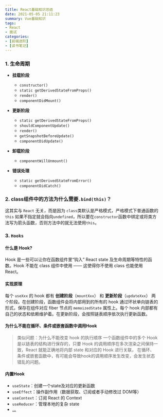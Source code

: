 ```yaml
---
title: React基础知识总结
date: 2021-05-05 21:11:23
summary: Vue基础知识
tags:
- React
- 面试
categories:
- [前端进阶]
- [读书笔记]
---
```

### 1. 生命周期
- **挂载阶段**
  - `constructor()`
  - `static getDerivedStateFromProps()`
  - `render()`
  - `componentDidMount()`

- **更新阶段**
  - `static getDerivedStateFromProps()`
  - `shouldComponentUpdate()`
  - `render()`
  - `getSnapshotBeforeUpdate()`
  - `componentDidUpdate()`

- **卸载阶段**
  - `componentWillUnmount()`

- **错误处理**
  - `static getDerivedStateFromError()`
  - `componentDidCatch()`

### 2. class组件中的方法为什么需要`.bind(this)`？
这其实与 `React` 无关，而是因为 `class`类默认是严格模式，严格模式下普通函数的 `this` 如果不指定就会指向`undefined`，所以要在`constructor`函数中绑定或将类方法写为箭头函数，否则方法中的就无法使用`this`。

### 3. `Hooks`
#### 什么是 Hook?
Hook 是一些可以让你在函数组件里“钩入” React state 及生命周期等特性的函数。Hook 不能在 class 组件中使用 —— 这使得你不使用 class 也能使用 React。

#### 实现原理
每个 `useXxx` 的 hook 都有 **创建阶段**（`mountXxx`） 和 **更新阶段**（`updateXxx`） 两个阶段。在创建阶段，函数组件会将内部用到的所有的 hook 通过环状单向链表的形式，保存在组件对应 fiber 节点的 `memoizedState` 属性上。每个 hook 内部都有自己的状态和依赖维护着。在更新阶段，会按照链表顺序依次执行更新函数。

#### 为什么不能在循环、条件或嵌套函数中调用Hook
> 类似问题：为什么不能改变 hook 的执行顺序
一个函数组件中的多个 Hook 是以链表的结构进行保存的，只要 Hook 的调用顺序在多次渲染之间保持一致，React 就能正确地将内部 state 和对应的 Hook 进行关联， 在循环、条件或嵌套函数中，有可能会导致hook的调用顺序发生改变，会发生状态错乱的问题。

#### 内置Hook
- `useState`：创建一个state及对应的更新函数
- `useEffect`：操作副作用（数据获取、订阅或者手动修改过 DOM等）
- `useContext`：订阅 React 的 Context
- `useReducer`：管理本地的复杂 state
- [...](https://react.docschina.org/docs/hooks-reference.html)

